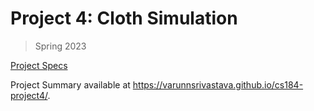 # Project 4: Cloth Simulation

> Spring 2023

[Project Specs](https://cs184.eecs.berkeley.edu/sp23/docs/proj4)

Project Summary available at https://varunnsrivastava.github.io/cs184-project4/.